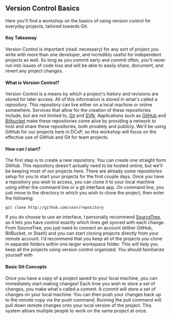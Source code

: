 ## Version Control Basics
Here you'll find a workshop on the basics of using version control for everyday projects, tailored towards Git.
#### Key Takeaway
Version Control is important (read: necessary) for any sort of project you write with more than one developer, and incredibly useful for independent projects as well. So long as you commit early and commit often, you'll never run into issues of code loss and will be able to easily share, document, and revert any project changes.
#### What is Version Control?
Version Control is a means by which a project's history and revisions are stored for later access. All of this information is stored in what's called a *repository*. This repository can live either on a local machine or online somewhere. Services that allow for the creation of these repositories include, but are not limited to, [Git](https://git-scm.com) and [SVN](https://subversion.apache.org). Applications such as [GitHub](https://github.com) and [Bitbucket](https://bitbucket.org) make these repositories come alive by providing a network to host and share these repositories, both privately and publicly. We'll be using GitHub for our projects here in DCxP, so this workshop will focus on the effective use of GitHub and Git for team projects. 
#### How can I start?
The first step is to create a new repository. You can create one straight form GitHub. This repository doesn't actually need to be hosted online, but we'll be keeping most of our projects here. There are already some repositories setup for you to start your projects for the first couple days. Once you have a repository you wish to access, you can clone it to your local machine using either the command line or a git interface app. On command line, you just move to the directory in which you wish to clone the project, then enter the following:
```
git clone http://github.com/user/repository
```
If you do choose to use an interface, I personally recommend [SourceTree](https://www.sourcetreeapp.com), as it lets you have control exactly which lines get synced with each change. From SourceTree, you just need to connect an account (either GitHub, BitBucket, or Stash) and you can start cloning projects directly from your remote account. I'd recommend that you keep all of the projects you clone in separate folders within one larger workspace folder. This will help you keep all the projects using version control organized. You should familiarize yourself with
#### Basic Git Concepts
Once you have a copy of a project saved to your local machine, you can immediately start making changes! Each time you wish to store a set of changes, you make what's called a *commit*. A commit will store a set of changes on your local machine. You can then push your changes back up to the remote copy via the push command. Running the pull command will pull down remote changes onto your local version of the project. This system allows multiple people to work on the same project at once.  